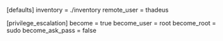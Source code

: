 [defaults]
inventory = ./inventory
remote_user = thadeus

[privilege_escalation]
become = true
become_user = root
become_root = sudo
become_ask_pass = false
